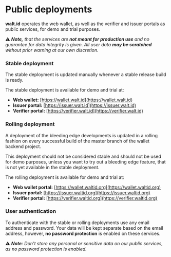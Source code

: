 # Public deployments

**walt.id** operates the web wallet, as well as the verifier and issuer portals as public services, for demo and trial purposes.

:warning: _**Note,** that the services are **not meant for production use** and no guarantee for data integrity is given. All user data **may be scratched** without prior warning at our own discretion._

### Stable deployment

The stable deployment is updated manually whenever a stable release build is ready.

The stable deployment is available for demo and trial at:

* **Web wallet:** [https://wallet.walt.id](https://wallet.walt.id)
* **Issuer portal:** [https://issuer.walt.id](https://issuer.walt.id)
* **Verifier portal:** [https://verifier.walt.id](https://verifier.walt.id)

### Rolling deployment

A deployment of the bleeding edge developments is updated in a rolling fashion on every successful build of the master branch of the wallet backend project.

This deployment should not be considered stable and should not be used for demo purposes, unless you want to try out a bleeding edge feature, that is not yet available in the stable deployment.

The rolling deployment is available for demo and trial at:

* **Web wallet portal:** [https://wallet.waltid.org](https://wallet.waltid.org)
* **Issuer portal:** [https://issuer.waltid.org](https://issuer.waltid.org)
* **Verifier portal:** [https://verifier.waltid.org](https://verifier.waltid.org)

### User authentication

To authenticate with the stable or rolling deployments use any email address and password. Your data will be kept separate based on the email address, however, **no password protection** is enabled on these services.

:warning: _**Note**: Don't store any personal or sensitive data on our public services, as no password protection is enabled._
